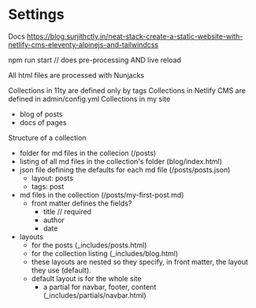 # Settings

Docs https://blog.surjithctly.in/neat-stack-create-a-static-website-with-netlify-cms-eleventy-alpinejs-and-tailwindcss

npm run start // does pre-processing AND live reload

All html files are processed with Nunjacks

Collections in 11ty are defined only by tags
Collections in Netlify CMS are defined in admin/config.yml
Collections in my site

-   blog of posts
-   docs of pages

Structure of a collection

-   folder for md files in the collecion (/posts)
-   listing of all md files in the collection's folder (blog/index.html)
-   json file defining the defaults for each md file (/posts/posts.json)
    -   layout: posts
    -   tags: post
-   md files in the collection (/posts/my-first-post.md)
    -   front matter defines the fields?
        -   title // required
        -   author
        -   date
-   layouts
    -   for the posts (\_includes/posts.html)
    -   for the collection listing (\_includes/blog.html)
    -   these layouts are nested so they specify, in front matter, the layout they use (default).
    -   default layout is for the whole site
        -   a partial for navbar, footer, content (\_includes/partials/navbar.html)
